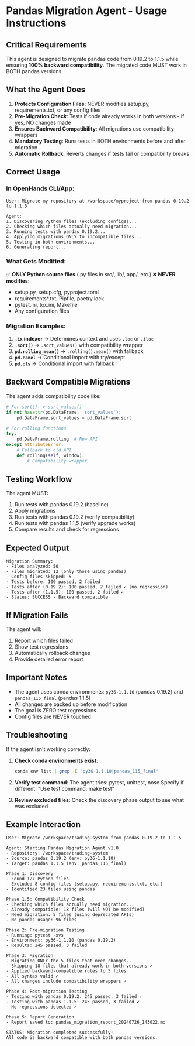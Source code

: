 # Pandas Migration Agent - Usage Instructions

## Critical Requirements

This agent is designed to migrate pandas code from 0.19.2 to 1.1.5 while ensuring **100% backward compatibility**. The migrated code MUST work in BOTH pandas versions.

## What the Agent Does

1. **Protects Configuration Files**: NEVER modifies setup.py, requirements.txt, or any config files
2. **Pre-Migration Check**: Tests if code already works in both versions - if yes, NO changes made
3. **Ensures Backward Compatibility**: All migrations use compatibility wrappers  
4. **Mandatory Testing**: Runs tests in BOTH environments before and after migration
5. **Automatic Rollback**: Reverts changes if tests fail or compatibility breaks

## Correct Usage

### In OpenHands CLI/App:

```
User: Migrate my repository at /workspace/myproject from pandas 0.19.2 to 1.1.5

Agent: 
1. Discovering Python files (excluding configs)...
2. Checking which files actually need migration...
3. Running tests with pandas 0.19.2...
4. Applying migrations ONLY to incompatible files...
5. Testing in both environments...
6. Generating report...
```

### What Gets Modified:

✅ **ONLY Python source files** (.py files in src/, lib/, app/, etc.)
❌ **NEVER modifies**:
- setup.py, setup.cfg, pyproject.toml
- requirements*.txt, Pipfile, poetry.lock
- pytest.ini, tox.ini, Makefile
- Any configuration files

### Migration Examples:

1. **`.ix` indexer** → Determines context and uses `.loc` or `.iloc`
2. **`.sort()`** → `.sort_values()` with compatibility wrapper
3. **`pd.rolling_mean()`** → `.rolling().mean()` with fallback
4. **`pd.Panel`** → Conditional import with try/except
5. **`pd.ols`** → Conditional import with fallback

## Backward Compatible Migrations

The agent adds compatibility code like:

```python
# For sort() -> sort_values()
if not hasattr(pd.DataFrame, 'sort_values'):
    pd.DataFrame.sort_values = pd.DataFrame.sort

# For rolling functions
try:
    pd.DataFrame.rolling  # New API
except AttributeError:
    # Fallback to old API
    def rolling(self, window):
        # Compatibility wrapper
```

## Testing Workflow

The agent MUST:
1. Run tests with pandas 0.19.2 (baseline)
2. Apply migrations
3. Run tests with pandas 0.19.2 (verify compatibility)
4. Run tests with pandas 1.1.5 (verify upgrade works)
5. Compare results and check for regressions

## Expected Output

```
Migration Summary:
- Files analyzed: 50
- Files migrated: 12 (only those using pandas)
- Config files skipped: 5
- Tests before: 100 passed, 2 failed
- Tests after (0.19.2): 100 passed, 2 failed ✓ (no regression)
- Tests after (1.1.5): 100 passed, 2 failed ✓
- Status: SUCCESS - Backward compatible
```

## If Migration Fails

The agent will:
1. Report which files failed
2. Show test regressions
3. Automatically rollback changes
4. Provide detailed error report

## Important Notes

- The agent uses conda environments: `py36-1.1.10` (pandas 0.19.2) and `pandas_115_final` (pandas 1.1.5)
- All changes are backed up before modification
- The goal is ZERO test regressions
- Config files are NEVER touched

## Troubleshooting

If the agent isn't working correctly:

1. **Check conda environments exist**:
   ```bash
   conda env list | grep -E "py36-1.1.10|pandas_115_final"
   ```

2. **Verify test command**:
   The agent tries: pytest, unittest, nose
   Specify if different: "Use test command: make test"

3. **Review excluded files**:
   Check the discovery phase output to see what was excluded

## Example Interaction

```
User: Migrate /workspace/trading-system from pandas 0.19.2 to 1.1.5

Agent: Starting Pandas Migration Agent v1.0
- Repository: /workspace/trading-system
- Source: pandas 0.19.2 (env: py36-1.1.10)
- Target: pandas 1.1.5 (env: pandas_115_final)

Phase 1: Discovery
- Found 127 Python files
- Excluded 8 config files (setup.py, requirements.txt, etc.)
- Identified 23 files using pandas

Phase 1.5: Compatibility Check
- Checking which files actually need migration...
- Already compatible: 18 files (will NOT be modified)
- Need migration: 5 files (using deprecated APIs)
- No pandas usage: 96 files

Phase 2: Pre-migration Testing
- Running: pytest -xvs
- Environment: py36-1.1.10 (pandas 0.19.2)
- Results: 245 passed, 3 failed

Phase 3: Migration
- Migrating ONLY the 5 files that need changes...
- Skipping 18 files that already work in both versions ✓
- Applied backward-compatible rules to 5 files
- All syntax valid ✓
- All changes include compatibility wrappers ✓

Phase 4: Post-migration Testing
- Testing with pandas 0.19.2: 245 passed, 3 failed ✓
- Testing with pandas 1.1.5: 245 passed, 3 failed ✓
- No regressions detected ✓

Phase 5: Report Generation
- Report saved to: pandas_migration_report_20240726_143022.md

STATUS: Migration completed successfully!
All code is backward compatible with both pandas versions.
```